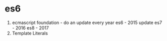 # es6

1. ecmascript foundation - do an update every year
   es6 - 2015 update
   es7 - 2016
   es8 - 2017
2. Template Literals